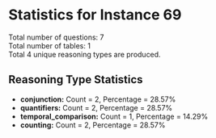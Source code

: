 # Statistics for Instance 69<br/>
Total number of questions: 7<br/>
Total number of tables: 1<br/>
Total 4 unique reasoning types are produced.<br/>
## Reasoning Type Statistics<br/>
- **conjunction:** Count = 2, Percentage = 28.57%<br/>
- **quantifiers:** Count = 2, Percentage = 28.57%<br/>
- **temporal_comparison:** Count = 1, Percentage = 14.29%<br/>
- **counting:** Count = 2, Percentage = 28.57%<br/>
